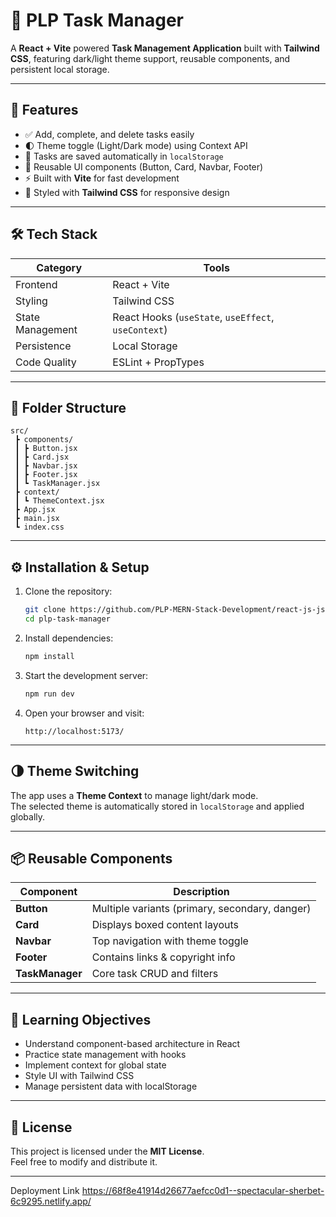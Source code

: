 # 🧩 PLP Task Manager

A **React + Vite** powered **Task Management Application** built with **Tailwind CSS**, featuring dark/light theme support, reusable components, and persistent local storage.

---

## 🚀 Features

- ✅ Add, complete, and delete tasks easily
- 🌓 Theme toggle (Light/Dark mode) using Context API
- 💾 Tasks are saved automatically in `localStorage`
- 🧱 Reusable UI components (Button, Card, Navbar, Footer)
- ⚡ Built with **Vite** for fast development
- 🎨 Styled with **Tailwind CSS** for responsive design

---

## 🛠️ Tech Stack

| Category | Tools |
|-----------|--------|
| Frontend | React + Vite |
| Styling | Tailwind CSS |
| State Management | React Hooks (`useState`, `useEffect`, `useContext`) |
| Persistence | Local Storage |
| Code Quality | ESLint + PropTypes |

---

## 📁 Folder Structure

```
src/
 ┣ components/
 ┃ ┣ Button.jsx
 ┃ ┣ Card.jsx
 ┃ ┣ Navbar.jsx
 ┃ ┣ Footer.jsx
 ┃ ┗ TaskManager.jsx
 ┣ context/
 ┃ ┗ ThemeContext.jsx
 ┣ App.jsx
 ┣ main.jsx
 ┗ index.css
```

---

## ⚙️ Installation & Setup

1. Clone the repository:
   ```bash
   git clone https://github.com/PLP-MERN-Stack-Development/react-js-jsx-and-css-mastering-front-end-development-Ajoke752.git
   cd plp-task-manager
   ```

2. Install dependencies:
   ```bash
   npm install
   ```

3. Start the development server:
   ```bash
   npm run dev
   ```

4. Open your browser and visit:
   ```
   http://localhost:5173/
   ```

---

## 🌗 Theme Switching

The app uses a **Theme Context** to manage light/dark mode.  
The selected theme is automatically stored in `localStorage` and applied globally.

---

## 📦 Reusable Components

| Component | Description |
|------------|--------------|
| **Button** | Multiple variants (primary, secondary, danger) |
| **Card** | Displays boxed content layouts |
| **Navbar** | Top navigation with theme toggle |
| **Footer** | Contains links & copyright info |
| **TaskManager** | Core task CRUD and filters |

---

## 🧠 Learning Objectives

- Understand component-based architecture in React  
- Practice state management with hooks  
- Implement context for global state  
- Style UI with Tailwind CSS  
- Manage persistent data with localStorage

---

## 📜 License

This project is licensed under the **MIT License**.  
Feel free to modify and distribute it.

---
Deployment Link
https://68f8e41914d26677aefcc0d1--spectacular-sherbet-6c9295.netlify.app/
